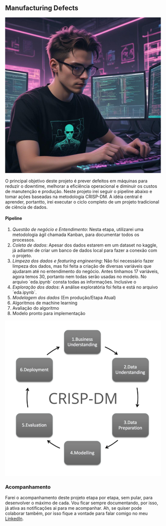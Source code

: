## Manufacturing Defects

![alt text](pikaso_texttoimage_cyberpunk-guy-programming-python-junior-data-scien.jpeg)

O principal objetivo deste projeto é prever defeitos em máquinas para reduzir o downtime, melhorar a eficiência operacional e diminuir os custos de manutenção e produção. Neste projeto irei seguir o pipeline abaixo e tomar ações baseadas na metodologia CRISP-DM. A idéia central é aprender, portantto, irei executar o ciclo completo de um projeto tradicional de ciência de dados.

#### Pipeline

1. *Questão de negócio e Entendimento*: Nesta etapa, utilizarei uma metodologia ágil chamada Kanban, para documentar todos os processos.
2. *Coleta de dados*: Apesar dos dados estarem em um dataset no kaggle, já adiantei de criar um banco de dados local para fazer a conexão com o projeto.
3. *Limpeza dos dados e featuring engineering*: Não foi necessário fazer limpeza dos dados, mas foi feita a criação de diversas variáveis que ajudaram até no entendimento do negócio. Antes tinhamos 17 variáveis, agora temos 30, portanto nem todas serão usadas no modelo. No arquivo ´eda.ipynb´ consta todas as informações. Inclusive o 
4. *Exploração dos dados*: A análise exploratória foi feita e está no arquivo ´eda.ipynb´.
5. *Modelagem dos dados* (Em produção/Etapa Atual)
6. Algoritmos de machine learning
7. Avaliação do algoritmo
8. Modelo pronto para implementação

![alt text](CRISP-DM.png)

### Acompanhamento

Farei o acompanhamento deste projeto etapa por etapa, sem pular, para desenvolver o máximo de cada. Vou ficar sempre documentando, por isso, já ativa as notificações ai para me acompanhar. Ah, se quiser pode colaborar também, por isso fique a vontade para falar comigo no meu [LinkedIn](https://www.linkedin.com/in/juanvieira85/). 

